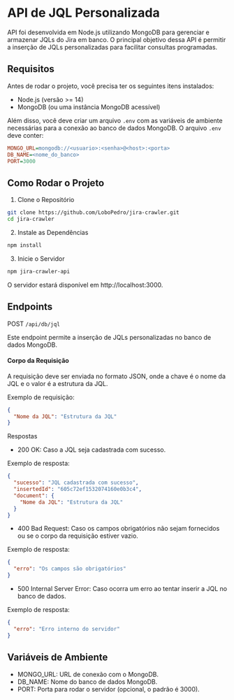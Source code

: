 # API de JQL Personalizada

API foi desenvolvida em Node.js utilizando MongoDB para gerenciar e armazenar JQLs do Jira em banco. O principal objetivo dessa API é permitir a inserção de JQLs personalizadas para facilitar consultas programadas.

## Requisitos

Antes de rodar o projeto, você precisa ter os seguintes itens instalados:

- Node.js (versão >= 14)
- MongoDB (ou uma instância MongoDB acessível)


Além disso, você deve criar um arquivo `.env` com as variáveis de ambiente necessárias para a conexão ao banco de dados MongoDB. O arquivo `.env` deve conter:

```ini
MONGO_URL=mongodb://<usuario>:<senha>@<host>:<porta>
DB_NAME=<nome_do_banco>
PORT=3000
```

## Como Rodar o Projeto
1. Clone o Repositório
```sh
git clone https://github.com/LoboPedro/jira-crawler.git
cd jira-crawler
```

2. Instale as Dependências
```sh
npm install
```

3. Inicie o Servidor
```sh
npm jira-crawler-api
```
O servidor estará disponível em http://localhost:3000.

## Endpoints
POST `/api/db/jql`

Este endpoint permite a inserção de JQLs personalizadas no banco de dados MongoDB.

#### Corpo da Requisição
A requisição deve ser enviada no formato JSON, onde a chave é o nome da JQL e o valor é a estrutura da JQL.

Exemplo de requisição:

```json
{
  "Nome da JQL": "Estrutura da JQL"
}
```
Respostas
- 200 OK: Caso a JQL seja cadastrada com sucesso.

Exemplo de resposta:

```json
{
  "sucesso": "JQL cadastrada com sucesso",
  "insertedId": "605c72ef1532074160e0b3c4",
  "document": {
    "Nome da JQL": "Estrutura da JQL"
  }
}
```
- 400 Bad Request: Caso os campos obrigatórios não sejam fornecidos ou se o corpo da requisição estiver vazio.

Exemplo de resposta:

```json
{
  "erro": "Os campos são obrigatórios"
}
```
- 500 Internal Server Error: Caso ocorra um erro ao tentar inserir a JQL no banco de dados.

Exemplo de resposta:

```json
{
  "erro": "Erro interno do servidor"
}
```
## Variáveis de Ambiente
- MONGO_URL: URL de conexão com o MongoDB.
- DB_NAME: Nome do banco de dados MongoDB.
- PORT: Porta para rodar o servidor (opcional, o padrão é 3000).